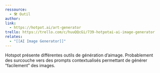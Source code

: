 ```yaml
---
ressource:
  - 🛠️ Outil
author: 
link:
  - https://hotpot.ai/art-generator
trello: https://trello.com/c/huuQQcGi/739-hotpotai-ai-image-generator
relates:
  - "[[AI Image Generator]]"
---
```

Hotspot présente différentes outils de génération d’aimage. Probablement des surcouche vers des prompts contextualisés permettant de générer “facilement” des images.